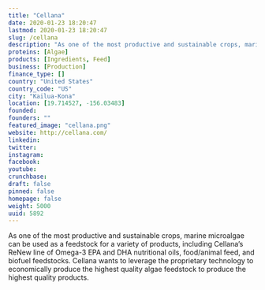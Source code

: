 ```yaml
---
title: "Cellana"
date: 2020-01-23 18:20:47
lastmod: 2020-01-23 18:20:47
slug: /cellana
description: "As one of the most productive and sustainable crops, marine microalgae can be used as a feedstock for a variety of products, including Cellana’s ReNew line of Omega-3 EPA and DHA nutritional oils, food/animal feed, and biofuel feedstocks. Cellana wants to leverage the proprietary technology to economically produce the highest quality algae feedstock to produce the highest quality products."
proteins: [Algae]
products: [Ingredients, Feed]
business: [Production]
finance_type: []
country: "United States"
country_code: "US"
city: "Kailua-Kona"
location: [19.714527, -156.03483]
founded: 
founders: ""
featured_image: "cellana.png"
website: http://cellana.com/
linkedin: 
twitter: 
instagram: 
facebook: 
youtube: 
crunchbase: 
draft: false
pinned: false
homepage: false
weight: 5000
uuid: 5892
---
```

As one of the most productive and sustainable crops, marine microalgae can be used as a feedstock for a variety of products, including Cellana’s ReNew line of Omega-3 EPA and DHA nutritional oils, food/animal feed, and biofuel feedstocks. Cellana wants to leverage the proprietary technology to economically produce the highest quality algae feedstock to produce the highest quality products.
